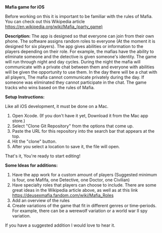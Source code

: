 **Mafia game for iOS**

Before working on this it is important to be familiar with the rules of Mafia. You can check out this Wikipedia article https://en.wikipedia.org/wiki/Mafia_(party_game)


**Description:**
The app is designed so that everyone can join from their own phone. The
software assigns random roles to everyone (At the moment it is designed for six players). The app gives abilities or
information to the players depending on their role. For example, the mafias
have the ability to eliminate someone and the detective is given someone's
identity. The game will run through night and day cycles. During the night the
mafia will communicate with a private chat between them and everyone with
abilities will be given the opportunity to use them. In the day there will be a chat
with all players, The mafia cannot communicate privately during the day. If
someone was eliminated they cannot participate in the chat. The game tracks who wins based on the rules of Mafia.



**Setup Instructions:**

Like all iOS development, it must be done on a Mac.
1) Open Xcode. (If you don't have it yet, Download it from the Mac app store.)
2) Select "Clone Git Repository" from the options that come up.
4) Paste the URL for this repository into the search bar that appears at the top.
5) Hit the "clone" button. 
3) After you select a location to save it, the file will open.

That's it, You're ready to start editing!


**Some Ideas for additions:**
1) Have the app work for a custom amount of players (Suggested minimum is four, one Mafifa, one Detective, one Doctor, one Civilian)
2) Have specialty roles that players can choose to include. There are some great ideas in the Wikipedia article above, as well as at this link https://deusexmafia.fandom.com/wiki/Mafia_Roles
3) Add an overview of the rules
4) Create variations of the game that fit in different genres or time-periods. For example, there can be a werewolf variation or a world war II spy variation.

If you have a suggested addition I would love to hear it.

